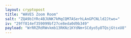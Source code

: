 ```yaml
---
layout: cryptopost
title: "WAVES Zoom Room"
salt: "ZQA9b1YRc4BJUNK7kMqCQM7ASerhLAnGPCNLld2Jtwo="
iv: "29ff814ef359099bf27ce8eda0d9b349"
payload: "WrRRZRdRWvkmb13RKNz1KYdNm+SCdyo5y8TQsjGtsxU8"
---
```

